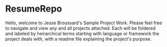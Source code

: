 # ResumeRepo
Hello, welcome to Jesse Broussard's Sample Project Work.   Please feel free to navigate and view any and all projects attached.   Each will be foldered and labeled by heirarchical terms starting with language or framework the project deals with, with a readme file explaining the project's purpose.
